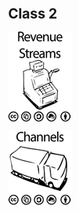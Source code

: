 # Class 2

![Revenue Streams](./Revenue-Streams-Inline.png "Revenue")

![Channels](./Channels-Inline.png "Channels")
